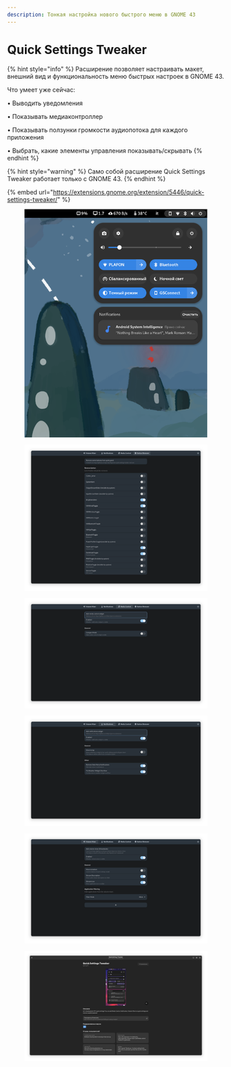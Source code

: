 ```yaml
---
description: Тонкая настройка нового быстрого меню в GNOME 43
---
```


# Quick Settings Tweaker

{% hint style="info" %}
Расширение позволяет настраивать макет, внешний вид и функциональность меню быстрых настроек в GNOME 43.

Что умеет уже сейчас:

• Выводить уведомления&#x20;

• Показывать медиаконтроллер&#x20;

• Показывать ползунки громкости аудиопотока для каждого приложения&#x20;

• Выбрать, какие элементы управления показывать/скрывать
{% endhint %}

{% hint style="warning" %}
Само собой расширение Quick Settings Tweaker работает только с GNOME 43.
{% endhint %}

{% embed url="https://extensions.gnome.org/extension/5446/quick-settings-tweaker/" %}

<figure><img src="../../.gitbook/assets/Снимок экрана от 2022-10-31 11-10-12.png" alt=""><figcaption></figcaption></figure>

<div>

<figure><img src="../../.gitbook/assets/Снимок экрана от 2022-10-31 11-16-34 (1).png" alt=""><figcaption></figcaption></figure>

 

<figure><img src="../../.gitbook/assets/Снимок экрана от 2022-10-31 11-16-24 (1).png" alt=""><figcaption></figcaption></figure>

 

<figure><img src="../../.gitbook/assets/Снимок экрана от 2022-10-31 11-16-22.png" alt=""><figcaption></figcaption></figure>

 

<figure><img src="../../.gitbook/assets/Снимок экрана от 2022-10-31 11-16-18 (1).png" alt=""><figcaption></figcaption></figure>

</div>

<figure><img src="../../.gitbook/assets/Снимок экрана от 2022-10-31 11-17-54.png" alt=""><figcaption></figcaption></figure>
